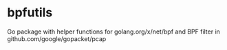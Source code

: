 # bpfutils
Go package with helper functions for golang.org/x/net/bpf and BPF filter in github.com/google/gopacket/pcap
